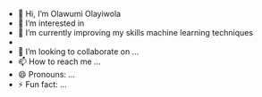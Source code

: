 - 👋 Hi, I’m Olawumi Olayiwola
- 👀 I’m interested in 
- 🌱 I’m currently improving my skills machine learning techniques
- 
- 💞️ I’m looking to collaborate on ...
- 📫 How to reach me ...
- 😄 Pronouns: ...
- ⚡ Fun fact: ...

<!---
OlawumiOlayiwola/OlawumiOlayiwola is a ✨ special ✨ repository because its `README.md` (this file) appears on your GitHub profile.
You can click the Preview link to take a look at your changes.
--->
